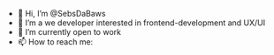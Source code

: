 - 👋 Hi, I’m @SebsDaBaws
- 👀 I’m a we developer interested in frontend-development and UX/UI
- 🌱 I’m currently open to work
- 📫 How to reach me: 

<!---
SebsDaBaws/SebsDaBaws is a ✨ special ✨ repository because its `README.md` (this file) appears on your GitHub profile.
You can click the Preview link to take a look at your changes.
--->
